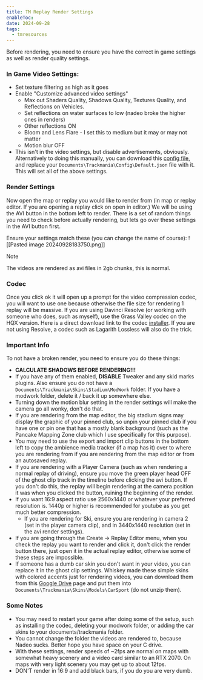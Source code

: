 ```yaml
---
title: TM Replay Render Settings
enableToc: 
date: 2024-09-28
tags:
  - tmresources
---
```

Before rendering, you need to ensure you have the correct in game settings as well as render quality settings.

### In Game Video Settings:
- Set texture filtering as high as it goes
- Enable "Customize advanced video settings"
	- Max out Shaders Quality, Shadows Quality, Textures Quality, and Reflections on Vehicles.
	- Set reflections on water surfaces to low (nadeo broke the higher ones in renders)
	- Other reflections ON
	- Bloom and Lens Flare - I set this to medium but it may or may not matter
	- Motion blur OFF
- This isn't in the video settings, but disable advertisements, obviously.
Alternatively to doing this manually, you can download this [config file](https://github.com/ski-freak/MarkdownPublic/blob/main/Default.json), and replace your `Documents\Trackmania\Config\Default.json` file with it. This will set all of the above settings.
### Render Settings
Now open the map or replay you would like to render from (in map or replay editor. If you are opening a replay click on open in editor.) We will be using the AVI button in the bottom left to render. There is a set of random things you need to check before actually rendering, but lets go over these settings in the AVI button first.

Ensure your settings match these (you can change the name of course):
![[Pasted image 20240928183750.png]]

> [!NOTE]
> The videos are rendered as avi files in 2gb chunks, this is normal.
### Codec
Once you click ok it will open up a prompt for the video compression codec, you will want to use one because otherwise the file size for rendering 1 replay will be massive. If you are using Davinci Resolve (or working with someone who does, such as myself), use the Grass Valley codec on the HQX version. Here is a direct download link to the codec [installer](https://www.edius.net/download/codec/GV_CodecOption_Setup-8.5.0.1927.exe). If you are not using Resolve, a codec such as Lagarith Lossless will also do the trick.

### Important Info
To not have a broken render, you need to ensure you do these things:
- **CALCULATE SHADOWS BEFORE RENDERING!!!**
- If you have any of them enabled, **DISABLE** Tweaker and any skid marks plugins. Also ensure you do not have a `Documents\Trackmania\Skins\Stadium\ModWork` folder. If you have a modwork folder, delete it / back it up somewhere else.
- Turning down the motion blur setting in the render settings will make the camera go all wonky, don't do that.
- If you are rendering from the map editor, the big stadium signs may display the graphic of your pinned club, so unpin your pinned club if you have one or pin one that has a mostly blank background (such as the Pancake Mapping Zone club which I use specifically for this purpose).
- You may need to use the export and import clip buttons in the bottom left to copy the ambience media tracker (if a map has it) over to where you are rendering from if you are rendering from the map editor or from an autosaved replay.
- If you are rendering with a Player Camera (such as when rendering a normal replay of driving), ensure you move the green player head OFF of the ghost clip track in the timeline before clicking the avi button. If you don't do this, the replay will begin rendering at the camera position it was when you clicked the button, ruining the beginning of the render.
- If you want 16:9 aspect ratio use 2560x1440 or whatever your preferred resolution is. 1440p or higher is recommended for youtube as you get much better compression.
	- If you are rendering for Ski, ensure you are rendering in camera 2 (set in the player camera clip), and in 3440x1440 resolution (set in the avi render settings).
- If you are going through the Create -> Replay Editor menu, when you check the replay you want to render and click it, don't click the render button there, just open it in the actual replay editor, otherwise some of these steps are impossible.
- If someone has a dumb car skin you don't want in your video, you can replace it in the ghost clip settings. Whiskey made these simple skins with colored accents just for rendering videos, you can download them from this [Google Drive](https://drive.google.com/drive/folders/1oE6aBaIj5NgwwggB9ywr3sQCyikygaLt?usp=sharing) page and put them into `Documents\Trackmania\Skins\Models\CarSport` (do not unzip them).

### Some Notes
- You may need to restart your game after doing some of the setup, such as installing the codec, deleting your modwork folder, or adding the car skins to your documents/trackmania folder.
- You cannot change the folder the videos are rendered to, because Nadeo sucks. Better hope you have space on your C drive.
- With these settings, render speeds of ~2fps are normal on maps with somewhat heavy scenery and a video card similar to an RTX 2070. On maps with very light scenery you may get up to about 12fps.
- DON'T render in 16:9 and add black bars, if you do you are very dumb.